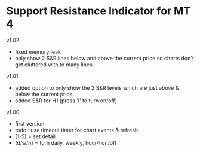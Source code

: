 # Support Resistance Indicator for MT 4

v1.02
  - fixed memory leak
  - only show 2 S&R lines below and above the current price so charts don't get cluttered with to many lines
  
v1.01
  - added option to only show the 2 S&R levels which are just above & below the current price
  - added S&R for H1 (press 'i' to turn on/off)

v1.00
  - first version
  - todo : use timeout timer for chart events & refresh
  - (1-5)   = set detail
  - (d/w/h) = turn daily, weekly, hour4 on/off
  

